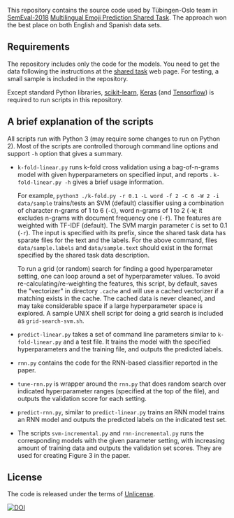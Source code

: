 
This repository contains the source code used by Tübingen-Oslo team in
[SemEval-2018](http://alt.qcri.org/semeval2018/)
[Multilingual Emoji Prediction Shared Task](https://competitions.codalab.org/competitions/17344).
The approach won the best place on both English and Spanish data sets.

## Requirements

The repository includes only the code for the models.
You need to get the data following the instructions at
the [shared task](https://competitions.codalab.org/competitions/17344) web page.
For testing, a small sample is included in the repository.

Except standard Python libraries,
[scikit-learn](scikit-learn.org/),
[Keras](https://keras.io/)
(and [Tensorflow](https://www.tensorflow.org/))
is required to run scripts in this repository.

## A brief explanation of the scripts

All scripts run with Python 3 (may require some changes to run on
Python 2). Most of the scripts are controlled thorough command line
options and support `-h` option that gives a summary.

- `k-fold-linear.py` runs k-fold cross validation using a
    bag-of-n-grams model with given hyperparameters on specified input,
    and reports .
    `k-fold-linear.py -h` gives a brief usage information.

    For example,
    `python3 ./k-fold.py -r 0.1 -L word -f 2 -C 6 -W 2 -i data/sample`
    trains/tests an SVM (default) classifier using a combination of character
    n-grams of 1 to 6 (`-C`), word n-grams of 1 to 2 (`-W`;
    it excludes n-grams with document frequency one (`-f`).
    The features are weighted with TF-IDF (default).
    The SVM margin parameter `C` is set to 0.1 (`-r`).
    The input is specified with its prefix, since the shared task data
    has sparate files for the text and the labels.
    For the above command,
    files `data/sample.labels` and `data/sample.text` should
    exist in the format specified by the shared task data description.

    To run a grid (or random) search for finding a good hyperparameter setting,
    one can loop around a set of hyperparameter values.
    To avoid re-calculating/re-weighting the features,
    this script, by default, saves the "vectorizer" in directory `.cache`
    and will use a cached vectorizer if a matching exists in the cache.
    The cached data is never cleaned,
    and may take considerable space if a large hyperparameter space is explored.
    A sample UNIX shell script for doing a grid search is included as
    `grid-search-svm.sh`.

- `predict-linear.py` takes a set of command line parameters
    similar to `k-fold-linear.py` and a test file.
    It trains the model with the specified hyperparameters and the training file,
    and outputs the predicted labels.

- `rnn.py` contains the code for the RNN-based classifier reported in
    the paper.

- `tune-rnn.py` is wrapper around the `rnn.py` that does random search
  over indicated hyperparameter ranges (specified at the top of the file),
  and outputs the validation score for each setting.

- `predict-rnn.py`, similar to `predict-linear.py` trains an RNN model
    trains an RNN model and outputs the predicted labels on the
    indicated test set.

- The scripts `svm-incremental.py` and `rnn-incremental.py` runs the
    corresponding models with the given parameter setting,
    with increasing amount of training data and outputs the validation set scores.
    They are used for creating Figure 3 in the paper.

## License

The code is released under the terms of [Unlicense](http://unlicense.org/).

[![DOI](https://zenodo.org/badge/DOI/10.5281/zenodo.1219193.svg)](https://doi.org/10.5281/zenodo.1219193)
